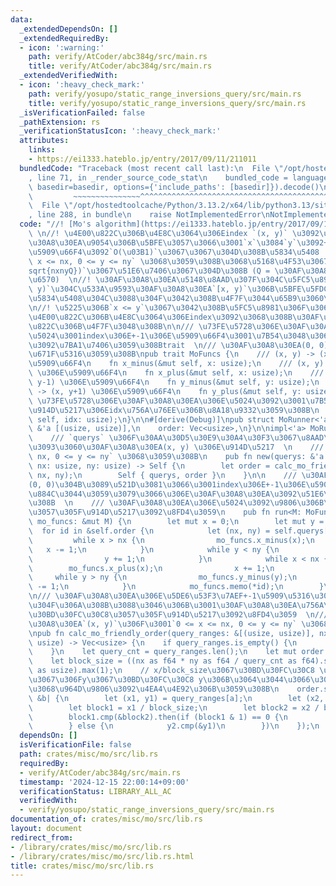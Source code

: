 ```yaml
---
data:
  _extendedDependsOn: []
  _extendedRequiredBy:
  - icon: ':warning:'
    path: verify/AtCoder/abc384g/src/main.rs
    title: verify/AtCoder/abc384g/src/main.rs
  _extendedVerifiedWith:
  - icon: ':heavy_check_mark:'
    path: verify/yosupo/static_range_inversions_query/src/main.rs
    title: verify/yosupo/static_range_inversions_query/src/main.rs
  _isVerificationFailed: false
  _pathExtension: rs
  _verificationStatusIcon: ':heavy_check_mark:'
  attributes:
    links:
    - https://ei1333.hateblo.jp/entry/2017/09/11/211011
  bundledCode: "Traceback (most recent call last):\n  File \"/opt/hostedtoolcache/Python/3.13.2/x64/lib/python3.13/site-packages/onlinejudge_verify/documentation/build.py\"\
    , line 71, in _render_source_code_stat\n    bundled_code = language.bundle(stat.path,\
    \ basedir=basedir, options={'include_paths': [basedir]}).decode()\n          \
    \         ~~~~~~~~~~~~~~~^^^^^^^^^^^^^^^^^^^^^^^^^^^^^^^^^^^^^^^^^^^^^^^^^^^^^^^^^^^^^^^^^^\n\
    \  File \"/opt/hostedtoolcache/Python/3.13.2/x64/lib/python3.13/site-packages/onlinejudge_verify/languages/rust.py\"\
    , line 288, in bundle\n    raise NotImplementedError\nNotImplementedError\n"
  code: "//! [Mo's algorithm](https://ei1333.hateblo.jp/entry/2017/09/11/211011) \
    \ \n//! \u4E00\u822C\u306B\u4E8C\u3064\u306Eindex `(x, y)` \u3092\u3068\u308B\u30AF\
    \u30A8\u30EA\u9054\u306B\u5BFE\u3057\u3066\u3001`x`\u3084`y`\u3092+-1\u3059\u308B\
    \u5909\u66F4\u3092`O(\u03B1)`\u3067\u3067\u304D\u308B\u5834\u5408  \n//! `0 <=\
    \ x <= nx, 0 <= y <= ny` \u3068\u3059\u308B\u3068\u5168\u4F53\u3067`O(\u03B1\\\
    sqrt{nxnyQ})`\u3067\u51E6\u7406\u3067\u304D\u308B (Q = \u30AF\u30A8\u30EA\u306E\
    \u6570)  \n//! \u30AF\u30A8\u30EA\u5148\u8AAD\u307F\u304C\u5FC5\u8981  \n//! index`(x,\
    \ y)`\u304C\u533A\u9593\u30AF\u30A8\u30EA`[x, y)`\u306B\u5BFE\u5FDC\u3059\u308B\
    \u5834\u5408\u304C\u3088\u304F\u3042\u308B\u4F7F\u3044\u65B9\u3060\u304C\u3001\
    \n//! \u5225\u306B`x <= y`\u3067\u3042\u308B\u5FC5\u8981\u306F\u306A\u304F\u3001\
    \u4E00\u822C\u306B\u4E8C\u3064\u306Eindex\u3092\u3068\u308B\u30AF\u30A8\u30EA\u5168\
    \u822C\u306B\u4F7F\u3048\u308B\n\n/// \u73FE\u5728\u306E\u30AF\u30A8\u30EA\u306E\
    \u5024\u3001index\u306E+-1\u306E\u5909\u66F4\u3001\u7B54\u3048\u306E\u914D\u5217\
    \u3092\u7BA1\u7406\u3059\u308Btrait  \n/// \u30AF\u30A8\u30EA(0, 0)\u3067\u521D\
    \u671F\u5316\u3059\u308B\npub trait MoFuncs {\n    /// (x, y) -> (x-1, y) \u306E\
    \u5909\u66F4\n    fn x_minus(&mut self, x: usize);\n    /// (x, y) -> (x+1, y)\
    \ \u306E\u5909\u66F4\n    fn x_plus(&mut self, x: usize);\n    /// (x, y) -> (x,\
    \ y-1) \u306E\u5909\u66F4\n    fn y_minus(&mut self, y: usize);\n    /// (x, y)\
    \ -> (x, y+1) \u306E\u5909\u66F4\n    fn y_plus(&mut self, y: usize);\n    ///\
    \ \u73FE\u5728\u306E\u30AF\u30A8\u30EA\u306E\u5024\u3092\u3001\u7B54\u3048\u306E\
    \u914D\u5217\u306Eidx\u756A\u76EE\u306B\u8A18\u9332\u3059\u308B\n    fn memo(&mut\
    \ self, idx: usize);\n}\n\n#[derive(Debug)]\npub struct MoRunner<'a> {\n    querys:\
    \ &'a [(usize, usize)],\n    order: Vec<usize>,\n}\n\nimpl<'a> MoRunner<'a> {\n\
    \    /// `querys` \u306F\u30AA\u30D5\u30E9\u30A4\u30F3\u3067\u8AAD\u307F\u8FBC\
    \u3093\u3060\u30AF\u30A8\u30EA(x, y) \u306E\u914D\u5217  \n    /// `0 <= x <=\
    \ nx, 0 <= y <= ny` \u3068\u3059\u308B\n    pub fn new(querys: &'a [(usize, usize)],\
    \ nx: usize, ny: usize) -> Self {\n        let order = calc_mo_friendly_order(querys,\
    \ nx, ny);\n        Self { querys, order }\n    }\n\n    /// \u30AF\u30A8\u30EA\
    (0, 0)\u304B\u3089\u521D\u3081\u3066\u3001index\u306E+-1\u306E\u5909\u66F4\u3092\
    \u884C\u3044\u3059\u3079\u3066\u306E\u30AF\u30A8\u30EA\u3092\u51E6\u7406\u3059\
    \u308B  \n    /// \u30AF\u30A8\u30EA\u306E\u5024\u3092\u9806\u306B\u4FDD\u6301\
    \u3057\u305F\u914D\u5217\u3092\u8FD4\u3059\n    pub fn run<M: MoFuncs>(&self,\
    \ mo_funcs: &mut M) {\n        let mut x = 0;\n        let mut y = 0;\n      \
    \  for id in &self.order {\n            let (nx, ny) = self.querys[*id];\n   \
    \         while x > nx {\n                mo_funcs.x_minus(x);\n             \
    \   x -= 1;\n            }\n            while y < ny {\n                mo_funcs.y_plus(y);\n\
    \                y += 1;\n            }\n            while x < nx {\n        \
    \        mo_funcs.x_plus(x);\n                x += 1;\n            }\n       \
    \     while y > ny {\n                mo_funcs.y_minus(y);\n                y\
    \ -= 1;\n            }\n            mo_funcs.memo(*id);\n        }\n    }\n}\n\
    \n/// \u30AF\u30A8\u30EA\u306E\u5DE6\u53F3\u7AEF+-1\u5909\u5316\u304C\u5C11\u306A\
    \u304F\u306A\u308B\u3088\u3046\u306B\u3001\u30AF\u30A8\u30EA\u756A\u53F7[0,1,...Q)\u3092\
    \u30BD\u30FC\u30C8\u3057\u305F\u914D\u5217\u3092\u8FD4\u3059  \n/// \u5404\u30AF\
    \u30A8\u30EA`(x, y)`\u306F\u3001`0 <= x <= nx, 0 <= y <= ny` \u3068\u3059\u308B\
    \npub fn calc_mo_friendly_order(query_ranges: &[(usize, usize)], nx: usize, ny:\
    \ usize) -> Vec<usize> {\n    if query_ranges.is_empty() {\n        return vec![];\n\
    \    }\n    let query_cnt = query_ranges.len();\n    let mut order = (0..query_cnt).collect::<Vec<_>>();\n\
    \    let block_size = ((nx as f64 * ny as f64 / query_cnt as f64).sqrt().ceil()\
    \ as usize).max(1);\n    // x/block_size\u3067\u30BD\u30FC\u30C8 \u305D\u306E\u4E2D\
    \u3067\u306Fy\u3067\u30BD\u30FC\u30C8 y\u306B\u3064\u3044\u3066\u306F\u6607\u9806\
    \u3068\u964D\u9806\u3092\u4EA4\u4E92\u306B\u3059\u308B\n    order.sort_unstable_by(|&a,\
    \ &b| {\n        let (x1, y1) = query_ranges[a];\n        let (x2, y2) = query_ranges[b];\n\
    \        let block1 = x1 / block_size;\n        let block2 = x2 / block_size;\n\
    \        block1.cmp(&block2).then(if (block1 & 1) == 0 {\n            y1.cmp(&y2)\n\
    \        } else {\n            y2.cmp(&y1)\n        })\n    });\n    order\n}\n"
  dependsOn: []
  isVerificationFile: false
  path: crates/misc/mo/src/lib.rs
  requiredBy:
  - verify/AtCoder/abc384g/src/main.rs
  timestamp: '2024-12-15 22:00:14+09:00'
  verificationStatus: LIBRARY_ALL_AC
  verifiedWith:
  - verify/yosupo/static_range_inversions_query/src/main.rs
documentation_of: crates/misc/mo/src/lib.rs
layout: document
redirect_from:
- /library/crates/misc/mo/src/lib.rs
- /library/crates/misc/mo/src/lib.rs.html
title: crates/misc/mo/src/lib.rs
---
```

